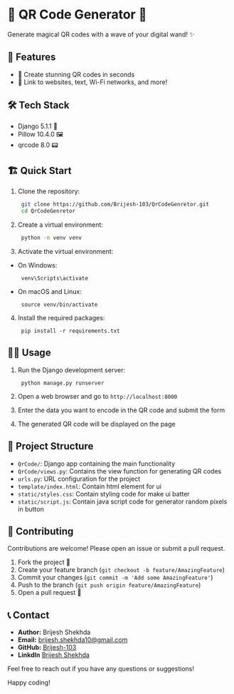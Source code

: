 # 🔲 QR Code Generator 🧞
Generate magical QR codes with a wave of your digital wand! ✨


## 🚀 Features

- 🎨 Create stunning QR codes in seconds
- 🔗 Link to websites, text, Wi-Fi networks, and more!

## 🛠️ Tech Stack

- Django 5.1.1 🐍
- Pillow 10.4.0 🖼️
- qrcode 8.0 📟

## 🏗️ Quick Start
1. Clone the repository:
    ```bash
     git clone https://github.com/Brijesh-103/QrCodeGenretor.git
     cd QrCodeGenretor
    ```

2. Create a virtual environment:
   ```bash
    python -m venv venv
   ```
3. Activate the virtual environment:
- On Windows:
  ```
   venv\Scripts\activate
  ```
- On macOS and Linux:
  ```
   source venv/bin/activate
  ```
4. Install the required packages:
   ```
    pip install -r requirements.txt
   ```

## 🧙‍♂️ Usage

1. Run the Django development server:
   ```
    python manage.py runserver
   ```

2. Open a web browser and go to `http://localhost:8000`

3. Enter the data you want to encode in the QR code and submit the form

4. The generated QR code will be displayed on the page

## 📂 Project Structure

- `QrCode/`: Django app containing the main functionality
- `QrCode/views.py`: Contains the view function for generating QR codes
- `urls.py`: URL configuration for the project
- `template/index.html`: Contain html element for ui
- `static/styles.css`: Contain styling code for make ui batter 
- `static/script.js`: Contain java script code for generator  random pixels in button

<!-- ### Demo video 👇

<p>
 <a href="https://drive.google.com/file/d/1RhmA5AAZ4funuQgp2eiHEtZpRvecIoSx/view?usp=sharing" target="blank">
  <img src="https://img.shields.io/badge/Video-DC143C?style=for-the-badge&logo=medium&logoColor=white" alt="brijesh" />
</a> --> 

## 🤝 Contributing

Contributions are welcome! Please open an issue or submit a pull request.

1. Fork the project 🍴
2. Create your feature branch (`git checkout -b feature/AmazingFeature`)
3. Commit your changes (`git commit -m 'Add some AmazingFeature'`)
4. Push to the branch (`git push origin feature/AmazingFeature`)
5. Open a pull request 🎉

## 📞 Contact
- **Author:** Brijesh Shekhda
- **Email:** brijesh.shekhda10@gmail.com
- **GitHub:** [Brijesh-103](https://github.com/Brijesh-103)
- **LinkdIn** [Brijesh Shekhda](https://www.linkedin.com/in/brijesh-shekhda)

Feel free to reach out if you have any questions or suggestions!


Happy coding!
